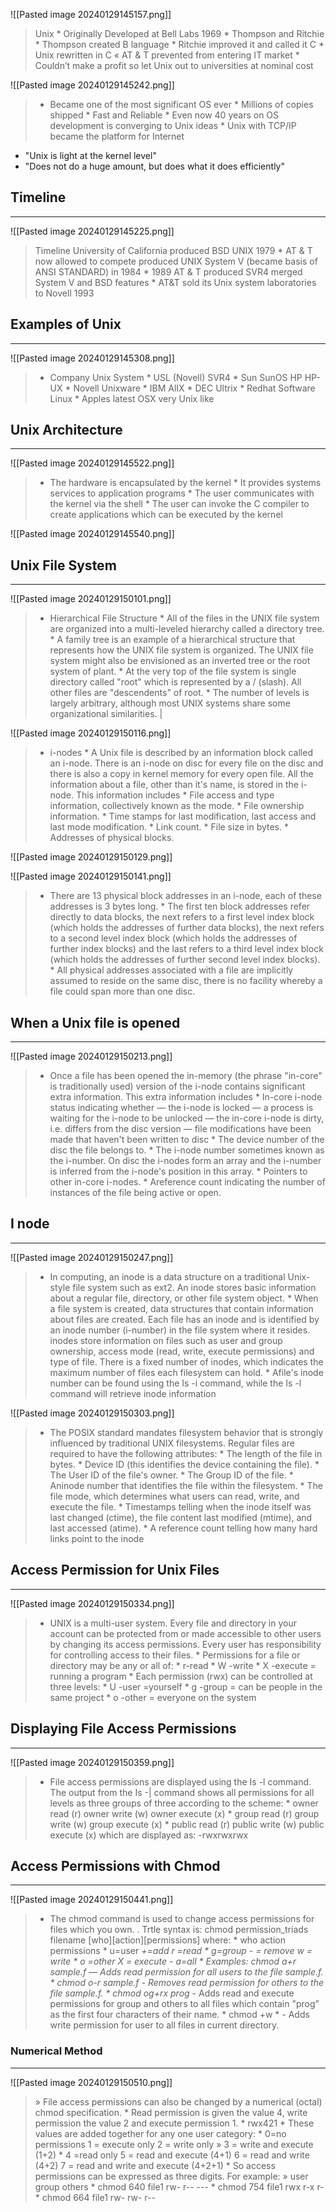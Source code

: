 ![[Pasted image 20240129145157.png]]
> Unix * Originally Developed at Bell Labs 1969 * Thompson and Ritchie * Thompson created B language * Ritchie improved it and called it C * Unix rewritten in C « AT & T prevented from entering IT market * Couldn’t make a profit so let Unix out to universities at nominal cost

![[Pasted image 20240129145242.png]]
> * Became one of the most significant OS ever * Millions of copies shipped * Fast and Reliable * Even now 40 years on OS development is converging to Unix ideas * Unix with TCP/IP became the platform for Internet

* "Unix is light at the kernel level"
* "Does not do a huge amount, but does what it does efficiently"
## Timeline
---
![[Pasted image 20240129145225.png]]
> Timeline University of California produced BSD UNIX 1979 * AT & T now allowed to compete produced UNIX System V (became basis of ANSI STANDARD) in 1984 * 1989 AT & T produced SVR4 merged System V and BSD features * AT&T sold its Unix system laboratories to Novell 1993

## Examples of Unix
---
![[Pasted image 20240129145308.png]]
> + Company Unix System * USL (Novell) SVR4 * Sun SunOS HP HP-UX * Novell Unixware * IBM AlIX * DEC Ultrix * Redhat Software Linux * Apples latest OSX very Unix like

## Unix Architecture
---
![[Pasted image 20240129145522.png]]
> * The hardware is encapsulated by the kernel * It provides systems services to application programs * The user communicates with the kernel via the shell * The user can invoke the C compiler to create applications which can be executed by the kernel

![[Pasted image 20240129145540.png]]

## Unix File System
---
![[Pasted image 20240129150101.png]]
> * Hierarchical File Structure * All of the files in the UNIX file system are organized into a multi-leveled hierarchy called a directory tree. * A family tree is an example of a hierarchical structure that represents how the UNIX file system is organized. The UNIX file system might also be envisioned as an inverted tree or the root system of plant. * At the very top of the file system is single directory called "root" which is represented by a / (slash). All other files are "descendents" of root. * The number of levels is largely arbitrary, although most UNIX systems share some organizational similarities. |

![[Pasted image 20240129150116.png]]
> * i-nodes * A Unix file is described by an information block called an i-node. There is an i-node on disc for every file on the disc and there is also a copy in kernel memory for every open file. All the information about a file, other than it's name, is stored in the i-node. This information includes * File access and type information, collectively known as the mode. * File ownership information. * Time stamps for last modification, last access and last mode modification. * Link count. * File size in bytes. * Addresses of physical blocks.

![[Pasted image 20240129150129.png]]

![[Pasted image 20240129150141.png]]
> * There are 13 physical block addresses in an i-node, each of these addresses is 3 bytes long. * The first ten block addresses refer directly to data blocks, the next refers to a first level index block (which holds the addresses of further data blocks), the next refers to a second level index block (which holds the addresses of further index blocks) and the last refers to a third level index block (which holds the addresses of further second level index blocks). * All physical addresses associated with a file are implicitly assumed to reside on the same disc, there is no facility whereby a file could span more than one disc.

## When a Unix file is opened
---
![[Pasted image 20240129150213.png]]
> * Once a file has been opened the in-memory (the phrase "in-core" is traditionally used) version of the i-node contains significant extra information. This extra information includes * In-core i-node status indicating whether — the i-node is locked — a process is waiting for the i-node to be unlocked — the in-core i-node is dirty, i.e. differs from the disc version — file modifications have been made that haven't been written to disc * The device number of the disc the file belongs to. * The i-node number sometimes known as the i-number. On disc the i-nodes form an array and the i-number is inferred from the i-node's position in this array. * Pointers to other in-core i-nodes. * Areference count indicating the number of instances of the file being active or open.

## I node
---
![[Pasted image 20240129150247.png]]
> * In computing, an inode is a data structure on a traditional Unix-style file system such as ext2. An inode stores basic information about a regular file, directory, or other file system object. * When a file system is created, data structures that contain information about files are created. Each file has an inode and is identified by an inode number (i-number) in the file system where it resides. inodes store information on files such as user and group ownership, access mode (read, write, execute permissions) and type of file. There is a fixed number of inodes, which indicates the maximum number of files each filesystem can hold. * Afile's inode number can be found using the Is -i command, while the Is -l command will retrieve inode information

![[Pasted image 20240129150303.png]]
> * The POSIX standard mandates filesystem behavior that is strongly influenced by traditional UNIX filesystems. Regular files are required to have the following attributes: * The length of the file in bytes. * Device ID (this identifies the device containing the file). * The User ID of the file's owner. * The Group ID of the file. * Aninode number that identifies the file within the filesystem. * The file mode, which determines what users can read, write, and execute the file. * Timestamps telling when the inode itself was last changed (ctime), the file content last modified (mtime), and last accessed (atime). * A reference count telling how many hard links point to the inode

## Access Permission for Unix Files
---
![[Pasted image 20240129150334.png]]
> * UNIX is a multi-user system. Every file and directory in your account can be protected from or made accessible to other users by changing its access permissions. Every user has responsibility for controlling access to their files. * Permissions for a file or directory may be any or all of: * r-read * W -write * X -execute = running a program * Each permission (rwx) can be controlled at three levels: * U -user =yourself * g -group = can be people in the same project * o -other = everyone on the system

## Displaying File Access Permissions
---
![[Pasted image 20240129150359.png]]
> * File access permissions are displayed using the Is -l command. The output from the Is -| command shows all permissions for all levels as three groups of three according to the scheme: * owner read (r) owner write (w) owner execute (x) * group read (r) group write (w) group execute (x) * public read (r) public write (w) public execute (x) which are displayed as: -rwxrwxrwx

## Access Permissions with Chmod
---
![[Pasted image 20240129150441.png]]
> * The chmod command is used to change access permissions for files which you own. . Trtle syntax is: chmod permission_triads filename [who][action][permissions] where: * who action permissions * u=user *+=add r =read * g=group - = remove w = write * o =other X = execute - a=all * Examples: chmod a+r sample.f — Adds read permission for all users to the file sample.f. * chmod o-r sample.f - Removes read permission for others to the file sample.f. * chmod og+rx prog* - Adds read and execute permissions for group and others to all files which contain "prog” as the first four characters of their name. * chmod +w * - Adds write permission for user to all files in current directory.

### Numerical Method
---
![[Pasted image 20240129150510.png]]
> » File access permissions can also be changed by a numerical (octal) chmod specification. * Read permission is given the value 4, write permission the value 2 and execute permission 1. * rwx421 * These values are added together for any one user category: * 0=no permissions 1 = execute only 2 = write only » 3 = write and execute (1+2) * 4 =read only 5 = read and execute (4+1) 6 = read and write (4+2) 7 = read and write and execute (4+2+1) * So access permissions can be expressed as three digits. For example: » user group others * chmod 640 file1 rw- r-- --- * chmod 754 file1 rwx r-x r- * chmod 664 file1 rw- rw- r--

